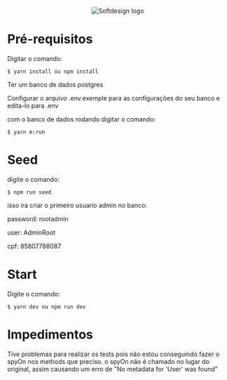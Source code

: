 <p align="center">
  <img src="https://softdesign.com.br/wp-content/themes/bones/library/images/logotipo.svg" alt="Softdesign logo" />
</p>

# Pré-requisitos

Digitar o comando:

`$ yarn install ou npm install`

Ter um banco de dados postgres

Configurar o arquivo .env.exemple para as configurações do seu banco e edita-lo para .env

com o banco de dados rodando digitar o comando:

`$ yarn m:run`

# Seed

digite o comando:

`$ npm run seed`

isso ira criar o primeiro usuario admin no banco:

password: rootadmin

user: AdminRoot

cpf: 85807788087

# Start

Digite o comando:

`$ yarn dev ou npm run dev`

# Impedimentos

Tive problemas para realizar os tests pois não estou conseguindo fazer o spyOn nos methods que preciso. o spyOn não é chamado no lugar do original, assim causando um erro de "No metadata for 'User' was found"
